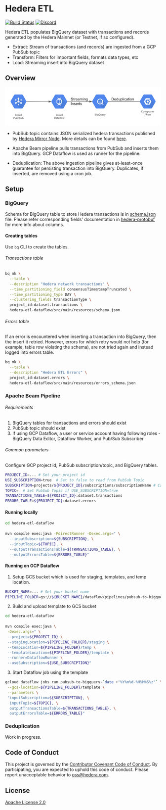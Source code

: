 # Hedera ETL

[![Build Status](https://travis-ci.org/blockchain-etl/hedera-etl.png)](https://travis-ci.org/blockchain-etl/hedera-etl)
[![Discord](https://img.shields.io/badge/discord-join%20chat-blue.svg)](https://hedera.com/discord)

Hedera ETL populates BigQuery dataset with transactions and records generated by the Hedera Mainnet (or Testnet, if so configured).
- Extract: Stream of transactions (and records) are ingested from a GCP PubSub topic
- Transform: Filters for important fields, formats data types, etc
- Load: Streaming insert into BigQuery dataset

## Overview

![Ingestion](docs/images/hedera_etl_ingestion.png)

- PubSub topic contains JSON serialized hedera transactions published by
[Hedera Mirror Node](https://github.com/hashgraph/hedera-mirror-node). More details can be found [here](work-in-progress).

- Apache Beam pipeline pulls transactions from PubSub and inserts them into BigQuery. GCP Dataflow is used as runner for
the pipeline.

- Deduplication: The above ingestion pipeline gives at-least-once guarantee for persisting transaction into BigQuery.
Duplicates, if inserted, are removed using a cron job.

## Setup

### BigQuery

Schema for BigQuery table to store Hedera transactions is in
[schema.json](hedera-etl-dataflow/src/main/resources/schema.json) file. Please refer corresponding fields'
documentation in [hedera-protobuf](https://github.com/hashgraph/hedera-protobuf/tree/master/src/main/proto) for more
info about columns.

#### Creating tables

Use `bq` CLI to create the tables.

###### Transactions table

```bash
bq mk \
  --table \
  --description "Hedera network transactions" \
  --time_partitioning_field consensusTimestampTruncated \
  --time_partitioning_type DAY \
  --clustering_fields transactionType \
  project_id:dataset.transactions \
  hedera-etl-dataflow/src/main/resources/schema.json
```

###### Errors table

If an error is encountered when inserting a transaction into BigQuery, then the insert it retried. However, errors
for which retry would not help (for example, table row violating the schema), are not tried again and instead logged
into errors table.

```bash
bq mk \
  --table \
  --description "Hedera ETL Errors" \
  project_id:dataset.errors \
  hedera-etl-dataflow/src/main/resources/errors_schema.json
```

### Apache Beam Pipeline

###### Requirements

1. BigQuery tables for transactions and errors should exist
2. PubSub topic should exist
3. If using GCP Dataflow, a user or service account having following roles - BigQuery Data Editor, Dataflow Worker, and
   Pub/Sub Subscriber

###### Common parameters

Configure GCP project id, PubSub subscription/topic, and BigQuery tables.

```bash
PROJECT_ID=... # Set your project id
USE_SUBSCRIPTION=true  # Set to false to read from PubSub Topic
SUBSCRIPTION=projects/${PROJECT_ID}/subscriptions/subscriptionName # Can be left empty if USE_SUBSCRIPTION=false
TOPIC=  # Set PubSub Topic if USE_SUBSCRIPTION=true
TRANSACTIONS_TABLE=${PROJECT_ID}:dataset.transactions
ERRORS_TABLE=${PROJECT_ID}:dataset.errors
```

#### Running locally

```bash
cd hedera-etl-dataflow

mvn compile exec:java -PdirectRunner -Dexec.args=" \
  --inputSubscription=${SUBSCRIPTION}, \
  --inputTopic=${TOPIC}, \
  --outputTransactionsTable=${TRANSACTIONS_TABLE}, \
  --outputErrorsTable=${ERRORS_TABLE}"
```

#### Running on GCP Dataflow

1. Setup GCS bucket which is used for staging, templates, and temp location.

```bash
BUCKET_NAME=... # Set your bucket name
PIPELINE_FOLDER=gs://${BUCKET_NAME}/dataflow/pipelines/pubsub-to-bigquery
```

2. Build and upload template to GCS bucket

```bash
cd hedera-etl-dataflow

mvn compile exec:java \
 -Dexec.args=" \
 --project=${PROJECT_ID} \
 --stagingLocation=${PIPELINE_FOLDER}/staging \
 --tempLocation=${PIPELINE_FOLDER}/temp \
 --templateLocation=${PIPELINE_FOLDER}/template \
 --runner=DataflowRunner \
 --useSubscription=${USE_SUBSCRIPTION}"
```

3. Start Dataflow job using the template

```bash
gcloud dataflow jobs run pubsub-to-bigquery-`date +"%Y%m%d-%H%M%S%z"` \
 --gcs-location=${PIPELINE_FOLDER}/template \
 --parameters \
 "inputSubscription=${SUBSCRIPTION}, \
  inputTopic=${TOPIC}, \
  outputTransactionsTable=${TRANSACTIONS_TABLE}, \
  outputErrorsTable=${ERRORS_TABLE}"
```

### Deduplication

Work in progress.

## Code of Conduct
This project is governed by the [Contributor Covenant Code of Conduct](CODE_OF_CONDUCT.md). By participating, you are
expected to uphold this code of conduct. Please report unacceptable behavior to [oss@hedera.com](mailto:oss@hedera.com).

## License
[Apache License 2.0](LICENSE)
